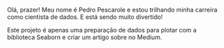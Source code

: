 Olá, prazer! 
Meu nome é Pedro Pescarole e estou trilhando minha carreira como cientista de dados. E está sendo muito divertido!

Este projeto é apenas uma preparação de dados para plotar com a biblioteca Seaborn e criar um artigo sobre no Medium.
